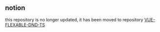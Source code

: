 ## notion
this repository is no longer updated, it has been moved to repository  [VUE-FLEXABLE-DND-TS](https://github.com/Vicissitidues/vue-flexable-dnd-ts)